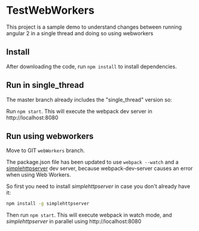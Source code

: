 # TestWebWorkers

This project is a sample demo to understand changes between running angular 2 in a single thread and doing so using webworkers


## Install

After downloading the code, run `npm install` to install dependencies.


## Run in single_thread

The master branch already includes the "single_thread" version so:

Run `npm start`. This will execute the webpack dev server in http://localhost:8080


## Run using webworkers

Move to GIT `webWorkers` branch.

The package.json file has been updated to use `webpack --watch` and a [simplehttpserver](https://www.npmjs.com/package/simplehttpserver) dev server, because webpack-dev-server causes an error when using Web Workers. 

So first you need to install *simplehttpserver* in case you don't already have it:

```bash
npm install -g simplehttpserver
```

Then run `npm start`. This will execute webpack in watch mode, and *simplehttpserver* in parallel using http://localhost:8080
